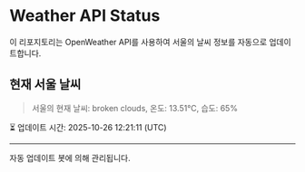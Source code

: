 
# Weather API Status

이 리포지토리는 OpenWeather API를 사용하여 서울의 날씨 정보를 자동으로 업데이트합니다.

## 현재 서울 날씨
> 서울의 현재 날씨: broken clouds, 온도: 13.51°C, 습도: 65%

⏳ 업데이트 시간: 2025-10-26 12:21:11 (UTC)

---
자동 업데이트 봇에 의해 관리됩니다.
